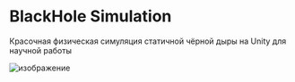 # BlackHole Simulation
Красочная физическая симуляция статичной чёрной дыры на Unity для научной работы

![изображение](https://github.com/user-attachments/assets/2c0c056e-c7db-4ecd-b328-d22733e61590)
